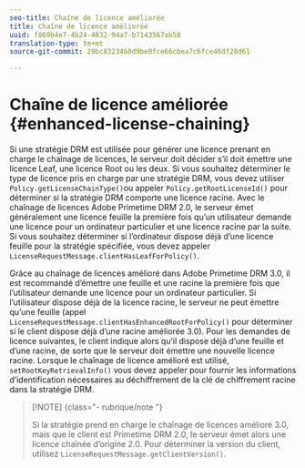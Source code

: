 ```yaml
---
seo-title: Chaîne de licence améliorée
title: Chaîne de licence améliorée
uuid: f869b4e7-4b24-4832-94a7-b7143567ab58
translation-type: tm+mt
source-git-commit: 29bc8323460d9be0fce66cbea7c6fce46df20d61

---
```



# Chaîne de licence améliorée {#enhanced-license-chaining}

Si une stratégie DRM est utilisée pour générer une licence prenant en charge le chaînage de licences, le serveur doit décider s’il doit émettre une licence Leaf, une licence Root ou les deux. Si vous souhaitez déterminer le type de licence pris en charge par une stratégie DRM, vous devez utiliser `Policy.getLicenseChainType()`ou appeler `Policy.getRootLicenseId()` pour déterminer si la stratégie DRM comporte une licence racine. Avec le chaînage de licences Adobe Primetime DRM 2.0, le serveur émet généralement une licence feuille la première fois qu’un utilisateur demande une licence pour un ordinateur particulier et une licence racine par la suite. Si vous souhaitez déterminer si l’ordinateur dispose déjà d’une licence feuille pour la stratégie spécifiée, vous devez appeler `LicenseRequestMessage.clientHasLeafForPolicy()`.

Grâce au chaînage de licences amélioré dans Adobe Primetime DRM 3.0, il est recommandé d’émettre une feuille et une racine la première fois que l’utilisateur demande une licence pour un ordinateur particulier. Si l’utilisateur dispose déjà de la licence racine, le serveur ne peut émettre qu’une feuille (appel `LicenseRequestMessage.clientHasEnhancedRootForPolicy()` pour déterminer si le client dispose déjà d’une racine améliorée 3.0). Pour les demandes de licence suivantes, le client indique alors qu’il dispose déjà d’une feuille et d’une racine, de sorte que le serveur doit émettre une nouvelle licence racine. Lorsque le chaînage de licence amélioré est utilisé, `setRootKeyRetrievalInfo()` vous devez appeler pour fournir les informations d’identification nécessaires au déchiffrement de la clé de chiffrement racine dans la stratégie DRM.

>[!NOTE] {class=&quot;- rubrique/note &quot;}
>
>Si la stratégie prend en charge le chaînage de licences amélioré 3.0, mais que le client est Primetime DRM 2.0, le serveur émet alors une licence chaînée d’origine 2.0. Pour déterminer la version du client, utilisez `LicenseRequestMessage.getClientVersion()`.

